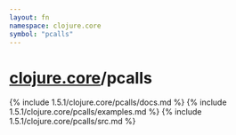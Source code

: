 ```yaml
---
layout: fn
namespace: clojure.core
symbol: "pcalls"
---
```


# [clojure.core](../)/pcalls

{% include 1.5.1/clojure.core/pcalls/docs.md %}
{% include 1.5.1/clojure.core/pcalls/examples.md %}
{% include 1.5.1/clojure.core/pcalls/src.md %}

